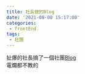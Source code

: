 ```yaml
---
title: 社長做的Blog
date: '2021-08-08 15:17:00'
categories:
 - frontEnd
tags:
 - 社團
---
```


扯爆的社長搞了一個社團[Blog](https://ntihs-it.github.io/NTIHS-Blog/)\
電爛都不教的